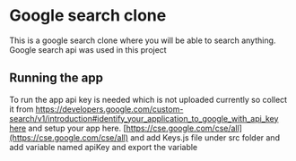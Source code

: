 # Google search clone

This is a google search clone where you will be able to search anything. Google search api was used in this project

## Running the app

To run the app api key is needed which is not uploaded currently so collect it from [https://developers.google.com/custom-search/v1/introduction#identify_your_application_to_google_with_api_key here](https://developers.google.com/custom-search/v1/introduction#identify_your_application_to_google_with_api_key) and setup your app here. [https://cse.google.com/cse/all](https://cse.google.com/cse/all) and add Keys.js file under src folder and add variable named apiKey and export the variable
